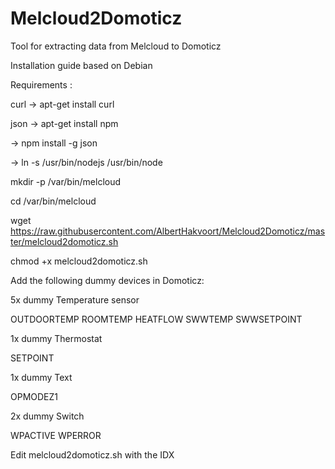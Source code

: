 # Melcloud2Domoticz
Tool for extracting data from Melcloud to Domoticz

Installation guide based on Debian

Requirements :

curl
-> apt-get install curl

json 
-> apt-get install npm

-> npm install -g json

-> ln -s /usr/bin/nodejs /usr/bin/node

mkdir -p /var/bin/melcloud

cd /var/bin/melcloud

wget https://raw.githubusercontent.com/AlbertHakvoort/Melcloud2Domoticz/master/melcloud2domoticz.sh

chmod +x melcloud2domoticz.sh

Add the following dummy devices in Domoticz:

5x dummy Temperature sensor

OUTDOORTEMP
ROOMTEMP
HEATFLOW
SWWTEMP
SWWSETPOINT

1x dummy Thermostat

SETPOINT

1x dummy Text

OPMODEZ1

2x dummy Switch

WPACTIVE
WPERROR

Edit melcloud2domoticz.sh with the IDX

